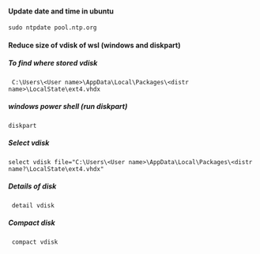 #### Update date and time in ubuntu
```
sudo ntpdate pool.ntp.org
```

#### Reduce size of vdisk of wsl (windows and diskpart)

##### To find where stored vdisk
```
 C:\Users\<User name>\AppData\Local\Packages\<distr name>\LocalState\ext4.vhdx
```

##### windows power shell (run diskpart)
```
diskpart
```

##### Select vdisk
```
select vdisk file="C:\Users\<User name>\AppData\Local\Packages\<distr name?\LocalState\ext4.vhdx"
```

##### Details of disk
```
 detail vdisk
```

##### Compact disk
```
 compact vdisk
```
